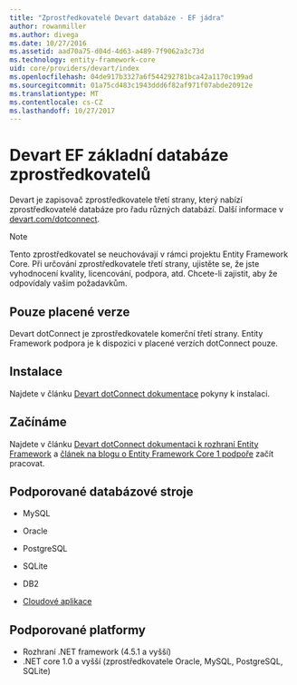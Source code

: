 ```yaml
---
title: "Zprostředkovatelé Devart databáze - EF jádra"
author: rowanmiller
ms.author: divega
ms.date: 10/27/2016
ms.assetid: aad70a75-d04d-4d63-a489-7f9062a3c73d
ms.technology: entity-framework-core
uid: core/providers/devart/index
ms.openlocfilehash: 04de917b3327a6f544292781bca42a1170c199ad
ms.sourcegitcommit: 01a75cd483c1943ddd6f82af971f07abde20912e
ms.translationtype: MT
ms.contentlocale: cs-CZ
ms.lasthandoff: 10/27/2017
---
```

# <a name="devart-ef-core-database-providers"></a>Devart EF základní databáze zprostředkovatelů

Devart je zapisovač zprostředkovatele třetí strany, který nabízí zprostředkovatelé databáze pro řadu různých databází. Další informace v [devart.com/dotconnect](https://www.devart.com/dotconnect/).

> [!NOTE]  
> Tento zprostředkovatel se neuchovávají v rámci projektu Entity Framework Core. Při určování zprostředkovatele třetí strany, ujistěte se, že jste vyhodnocení kvality, licencování, podpora, atd. Chcete-li zajistit, aby že odpovídaly vašim požadavkům.

## <a name="paid-versions-only"></a>Pouze placené verze

Devart dotConnect je zprostředkovatele komerční třetí strany. Entity Framework podpora je k dispozici v placené verzích dotConnect pouze.

## <a name="install"></a>Instalace

Najdete v článku [Devart dotConnect dokumentace](https://www.devart.com/dotconnect/) pokyny k instalaci.

## <a name="get-started"></a>Začínáme

Najdete v článku [Devart dotConnect dokumentaci k rozhraní Entity Framework](https://www.devart.com/dotconnect/entityframework.html) a [článek na blogu o Entity Framework Core 1 podpoře](http://blog.devart.com/entity-framework-core-1-entity-framework-7-support.html) začít pracovat.

## <a name="supported-database-engines"></a>Podporované databázové stroje

* MySQL

* Oracle

* PostgreSQL

* SQLite

* DB2

* [Cloudové aplikace](https://www.devart.com/dotconnect/#cloud)

## <a name="supported-platforms"></a>Podporované platformy

* Rozhraní .NET framework (4.5.1 a vyšší)
* .NET core 1.0 a vyšší (zprostředkovatele Oracle, MySQL, PostgreSQL, SQLite)
